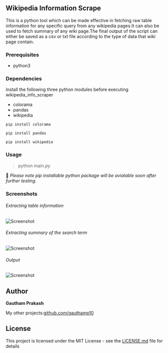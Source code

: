 ## Wikipedia Information Scrape 
This is a python tool which can be made effective in fetching raw table information for any specific query from any wikipedia pages.It can also be used to fetch summary of any wiki page.The final output of the script can either be saved as a csv or txt file according to the type of data that wiki page contain.

### Prerequisites
- python3

### Dependencies

Install the following three python modules before executing wikipedia_info_scraper
- colorama
- pandas
- wikipedia

```
pip install colorama

pip install pandas

pip install wikipedia
```
### Usage

> python main.py


📝 *Please note pip installable python package will be avialable soon after further testing.*

### Screenshots
###### *Extracting table information*
![Screenshot](https://raw.githubusercontent.com/gauthamp10/wikiscrape/master/screenie/wiki_scrape.png)

###### *Extracting summary of the search term*
![Screenshot](https://raw.githubusercontent.com/gauthamp10/wikiscrape/master/screenie/wiki_scrape2.png)

###### Output

![Screenshot](https://raw.githubusercontent.com/gauthamp10/wikiscrape/master/screenie/out.png)


## Author

 **Gautham Prakash**
 
 My other projects:[github.com/gauthamp10](https://gauthamp10.github.io/)

## License

This project is licensed under the MIT License - see the [LICENSE.md](LICENSE.md) file for details
